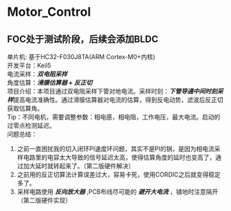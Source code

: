 # Motor_Control

## FOC处于测试阶段，后续会添加BLDC

单片机: 基于HC32-F030J8TA(ARM Cortex-M0+内核) </br>
开发平台：Keil5</br>
电流采样：***双电阻采样***</br>
角度估算：***滑膜估算器 + 反正切***</br>
项目介绍：本项目通过双电阻采样下管对地电流。采样时刻：***下管导通中间时刻采样***提高电流准确性。通过滑膜估算器对电流的估算，得到反电动势，滤波后反正切获取估算角。 </br>
Tip：不同电机，需要调整参数：相电感，相电阻，工作电压，最大电流。启动的过零点检测延迟。 </br>
问题总结：
1. 之前一直困扰我的切入闭环PI速度环问题，其实不是PI的锅，是因为相电流采样电路里的电容太大导致的信号延迟太高，使得估算角度的延时也变高了，通过加大延时就转起来了。（第二版硬件解决）
2. 之前用的反正切算法计算误差过大，容易卡死，使用CORDIC之后就变得稳定多了。
3. 采样电路使用 ***反向放大器*** ,PCB布线尽可能的 ***避开大电流*** ，铺地时注意隔开（第二版硬件实现）

